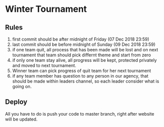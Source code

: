 # Winter Tournament

## Rules
1) first commit should be after midnight of Friday (07 Dec 2018 23:59)
2) last commit should be before midnight of Sunday (09 Dec 2018 23:59)
3) if one team quit, all process that has been made will be lost and on next tournament that team should pick differnt theme and start from zero
4) if only one team stay alive, all progress will be kept, protected privately and moved to next tournament.
5) Winner team can pick progress of quit team for her next tournament
6) if any team member has question to any person in our agency, that should be made within leaders channel, so each leader consider what is going on.

## Deploy
All you have to do is push your code to master branch, right after website will be updated.